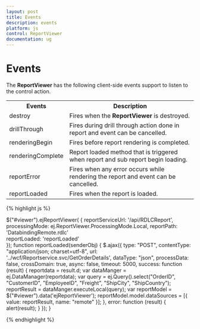 ```yaml
---
layout: post
title: Events
description: events
platform: js
control: ReportViewer
documentation: ug
---
```


# Events

The **ReportViewer** has the following client-side events support to listen to the control action.



<table>
<tr>
<th>
Events</th><th>
Description</th></tr>
<tr>
<td>
destroy</td><td>
Fires when the <b>ReportViewer</b> is destroyed.</td></tr>
<tr>
<td>
drillThrough</td><td>
Fires during drill through action done in report and event can be cancelled.</td></tr>
<tr>
<td>
renderingBegin</td><td>
Fires before report rendering is completed.</td></tr>
<tr>
<td>
renderingComplete</td><td>
Report loaded method that is triggered when report and sub report begin loading.</td></tr>
<tr>
<td>
reportError</td><td>
Fires when any error occurs while rendering the report and event can be cancelled.</td></tr>
<tr>
<td>
reportLoaded</td><td>
Fires when the report is loaded.</td></tr>
</table>


{% highlight js %}



$("#viewer").ejReportViewer(
                        {
                            reportServiceUrl: '/api/RDLCReport',
                            processingMode: ej.ReportViewer.ProcessingMode.Local,
                            reportPath: 'DatabindingRemote.rdlc'                          
                            reportLoaded: 'reportLoaded'                          
                        });
        function reportLoaded(senderObj) {
            $.ajax({
                type: "POST",
                contentType: "application/json; charset=utf-8",
                url: '../wcf/Reportservice.svc/GetOrderDetails',
                dataType: "json",
                processData: false,
                crossDomain: true,
                async: false,
                timeout: 5000,
                success: function (result) {
                    reportdata = result.d;
                    var dataManger = ej.DataManager(reportdata);
                    var query = ej.Query().select("OrderID", "CustomerID", "EmployeeID", "Freight", "ShipCity", "ShipCountry");
                    reportResult = dataManger.executeLocal(query);
                    var reportModel = $("#viewer").data('ejReportViewer');
                    reportModel.model.dataSources = [{ value: reportResult, name: "remote" }];
                },
                error: function (result) {
                    alert(result);
                }
            });
        }


{% endhighlight %}















